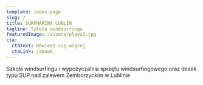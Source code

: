 ```yaml
---
template: index-page
slug: /
title: SURFMARINA LUBLIN
tagline: Szkoła windsurfingu
featuredImage: /assets/playa3.jpg
cta:
  ctaText: Dowiedz się więcej
  ctaLink: /about
---
```

Szkoła windsurfingu i wypożyczalnia sprzętu windsurfingowego oraz desek typu SUP nad zalewem Zemborzyckim w Lublinie